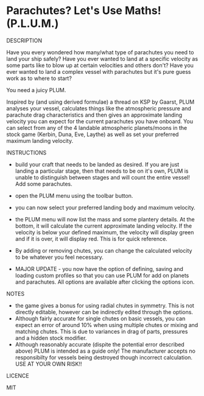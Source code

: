 # Parachutes? Let's Use Maths! (P.L.U.M.)

DESCRIPTION

Have you every wondered how many/what type of parachutes you need to land your ship safely? Have you ever wanted to land at a specific velocity as some parts like to blow up at certain velocities and others don't? Have you ever wanted to land a complex vessel with parachutes but it's pure guess work as to where to start?

You need a juicy PLUM.

Inspired by (and using derived formulae) a thread on KSP by Gaarst, PLUM analyses your vessel, calculates things like the atmospheric pressure and parachute drag characteristics and then gives an approximate landing velocity you can expect for the current parachutes you have onboard. You can select from any of the 4 landable atmospheric planets/moons in the stock game (Kerbin, Duna, Eve, Laythe) as well as set your preferred maximum landing velocity.


INSTRUCTIONS

- build your craft that needs to be landed as desired. If you are just landing a particular stage, then that needs to be on it's own, PLUM is unable to distinguish between stages   and will count the entire vessel! Add some parachutes.
- open the PLUM menu using the toolbar button.
- you can now select your preferred landing body and maximum velocity.
- the PLUM menu will now list the mass and some plantery details. At the bottom, it will calculate the current approximate landing velocity. If the velocity is below your 
  defined maximum, the velocity will display green and if it is over, it will display red. This is for quick reference.
- By adding or removing chutes, you can change the calculated velocity to be whatever you feel necessary.

- MAJOR UPDATE - you now have the option of defining, saving and loading custom profiles so that you can use PLUM for add on planets and parachutes. All options are available 
  after clicking the options icon.


NOTES

- the game gives a bonus for using radial chutes in symmetry. This is not directly editable, however can be indirectly edited through the options.
- Although fairly accurate for single chutes on basic vessels, you can expect an error of around 10% when using multiple chutes or mixing and matching chutes. This is due to         variances in drag of parts, pressures and a hidden stock modifier.
- Although reasonably accurate (dispite the potential error described above) PLUM is intended as a guide only! The manufacturer accepts no responsibilty for vessels being           destroyed though incorrect calculation. USE AT YOUR OWN RISK!!


LICENCE

MIT
